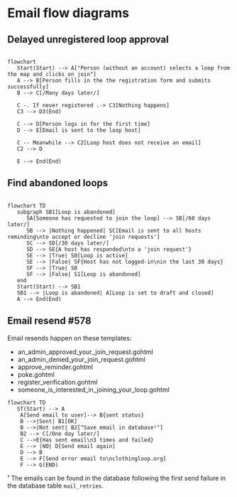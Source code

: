 # Email flow diagrams

## Delayed unregistered loop approval

```mermaid

flowchart
   Start(Start) --> A["Person (without an account) selects a loop from the map and clicks on join"]
   A --> B[Person fills in the the registration form and submits successfully]
   B --> C[/Many days later/]

   C -. If never registered .-> C3[Nothing happens]
   C3 --> D3(End)

   C --> D[Person logs in for the first time]
   D --> E[Email is sent to the loop host]

   C -- Meanwhile --> C2[Loop host does not receive an email]
   C2 --> D

   E --> End(End)

```

## Find abandoned loops

```mermaid

flowchart TD
   subgraph SB1[Loop is abandoned]
      SA[Someone has requested to join the loop] --> SB[/60 days later/]
      SB --> |Nothing happened| SC[Email is sent to all hosts reminding\nto accept or decline 'join requests']
      SC --> SD[/30 days later/]
      SD --> SE{A host has responded\nto a 'join request'}
      SE --> |True| S0[Loop is active]
      SE --> |False| SF{Host has not logged-in\nin the last 30 days}
      SF --> |True| S0
      SF --> |False| S1[Loop is abandoned]
   end
   Start(Start) --> SB1
   SB1 --> |Loop is abandoned| A[Loop is set to draft and closed]
   A --> End(End)

```

## Email resend #578

Email resends happen on these templates:

- an_admin_approved_your_join_request.gohtml
- an_admin_denied_your_join_request.gohtml
- approve_reminder.gohtml
- poke.gohtml
- register_verification.gohtml
- someone_is_interested_in_joining_your_loop.gohtml

```mermaid
flowchart TD
   ST(Start) --> A
    A[Send email to user]--> B{sent status}
    B -->|Sent| B1[OK]
    B -->|Not sent| B2["Save email in database¹"]
    B2 --> C[/One day later/]
    C -->E{Has sent email\n3 times and failed}
    E --> |NO| D[Send email again]
    D --> B
    E --> F[Send error email to\nclothingloop.org]
    F --> G(END)
```

¹ The emails can be found in the database following the first send failure in the database table `mail_retries`.
